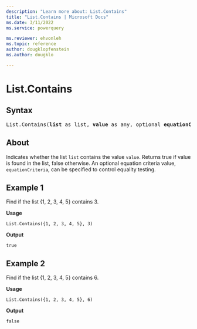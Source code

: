 ```yaml
---
description: "Learn more about: List.Contains"
title: "List.Contains | Microsoft Docs"
ms.date: 3/11/2022
ms.service: powerquery

ms.reviewer: ehvonleh
ms.topic: reference
author: dougklopfenstein
ms.author: dougklo

---
```

# List.Contains

## Syntax

<pre>
List.Contains(<b>list</b> as list, <b>value</b> as any, optional <b>equationCriteria</b> as any) as logical 
</pre>
  
## About

Indicates whether the list `list` contains the value `value`. Returns true if value is found in the list, false otherwise. An optional equation criteria value, `equationCriteria`, can be specified to control equality testing.

## Example 1

Find if the list {1, 2, 3, 4, 5} contains 3.

**Usage**

```powerquery-m
List.Contains({1, 2, 3, 4, 5}, 3)
```

**Output**

`true`

## Example 2

Find if the list {1, 2, 3, 4, 5} contains 6.

**Usage**

```powerquery-m
List.Contains({1, 2, 3, 4, 5}, 6)
```

**Output**

`false`
